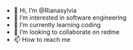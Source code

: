 - 👋 Hi, I’m @Rianasylvia
- 👀 I’m interested in software engineering
- 🌱 I’m currently learning coding
- 💞️ I’m looking to collaborate on redme
- 📫 How to reach me 

<!---
Rianasylvia/Rianasylvia is a ✨ special ✨ repository because its `README.md` (this file) appears on your GitHub profile.
You can click the Preview link to take a look at your changes.
--->
